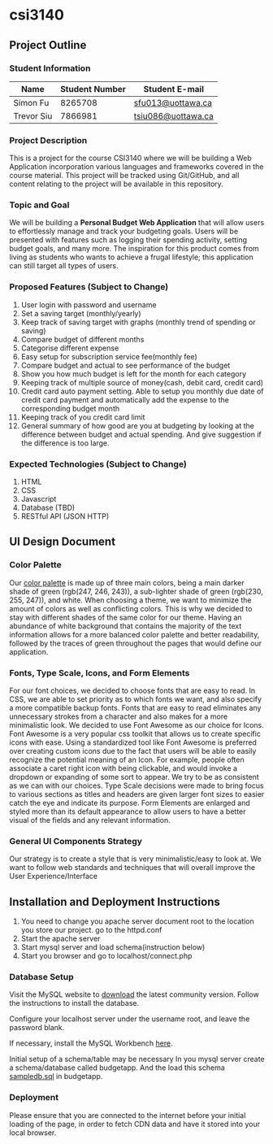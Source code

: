 # csi3140

## Project Outline

### Student Information

| Name       | Student Number | Student E-mail    |
|------------|----------------|-------------------|
| Simon Fu   | 8265708        | sfu013@uottawa.ca |
| Trevor Siu | 7866981        | tsiu086@uottawa.ca|


### Project Description
This is a project for the course CSI3140 where we will be building a Web Application incorporation various languages and frameworks covered in the course material. This project will be tracked using Git/GitHub, and all content relating to the project will be available in this repository.

### Topic and Goal
We will be building a **Personal Budget Web Application** that will allow users to effortlessly manage and track your budgeting goals. Users will be presented with features such as logging their spending activity, setting budget goals, and many more. The inspiration for this product comes from living as students who wants to achieve a frugal lifestyle; this application can still target all types of users.

### Proposed Features (Subject to Change)
1. User login with password and username
2. Set a saving target (monthly/yearly)
3. Keep track of saving target with graphs (monthly trend of spending or saving)
4. Compare budget of different months
5. Categorise different expense
6. Easy setup for subscription service fee(monthly fee)
7. Compare budget and actual to see performance of the  budget
8. Show you how much budget is left for the month for each category
9. Keeping track of multiple source of money(cash, debit card, credit card)
10. Credit card auto payment setting. Able to setup you monthly due date of credit card payment and automatically add the expense to the corresponding budget month
11. Keeping track of you credit card limit
12. General summary of how good are you at budgeting by looking at the difference between budget and actual spending. And give suggestion if the difference is too large.

### Expected Technologies (Subject to Change)
1. HTML
2. CSS
3. Javascript
4. Database (TBD)
5. RESTful API (JSON HTTP)

## UI Design Document

### Color Palette
Our [color palette](css/style.css) is made up of three main colors, being a main darker shade of green (rgb(247, 246, 243)), a sub-lighter shade of green (rgb(230, 255, 247)), and white. When choosing a theme, we want to minimize the amount of colors as well as conflicting colors. This is why we decided to stay with different shades of the same color for our theme. Having an abundance of white background that contains the majority of the text information allows for a more balanced color palette and better readability, followed by the traces of green throughout the pages that would define our application.

### Fonts, Type Scale, Icons, and Form Elements
For our font choices, we decided to choose fonts that are easy to read. In CSS, we are able to set priority as to which fonts we want, and also specify a more compatible backup fonts. Fonts that are easy to read eliminates any unnecessary strokes from a character and also makes for a more minimalistic look.
We decided to use Font Awesome as our choice for Icons. Font Awesome is a very popular css toolkit that allows us to create specific icons with ease. Using a standardized tool like Font Awesome is preferred over creating custom icons due to the fact that users will be able to easily recognize the potential meaning of an Icon. For example, people often associate a caret right icon with being clickable, and would invoke a dropdown or expanding of some sort to appear. We try to be as consistent as we can with our choices.
Type Scale decisions were made to bring focus to various sections as titles and headers are given larger font sizes to easier catch the eye and indicate its purpose.
Form Elements are enlarged and styled more than its default appearance to allow users to have a better visual of the fields and any relevant information.

### General UI Components Strategy
Our strategy is to create a style that is very minimalistic/easy to look at. We want to follow web standards and techniques that will overall improve the User Experience/Interface

## Installation and Deployment Instructions
1. You need to change you apache server document root to the location you store our project.
   go to the httpd.conf
2. Start the apache server
3. Start mysql server and load schema(instruction below)
4. Start you browser and go to localhost/connect.php
### Database Setup
Visit the MySQL website to [download](https://dev.mysql.com/downloads/mysql/) the latest community version. Follow the instructions to install the database.

Configure your localhost server under the username root, and leave the password blank.

If necessary, install the MySQL Workbench [here](https://dev.mysql.com/downloads/workbench/).

Initial setup of a schema/table may be necessary
In you mysql server create a schema/database called budgetapp.
And the load this schema [sampledb.sql](sampledb.sql) in budgetapp.
### Deployment
Please ensure that you are connected to the internet before your initial loading of the page, in order to fetch CDN data and have it stored into your local browser.
